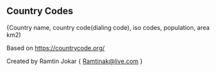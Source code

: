 ## Country Codes 
{Country name, country code(dialing code), iso codes, population, area km2)


Based on https://countrycode.org/

Created by Ramtin Jokar
{ Ramtinak@live.com }

